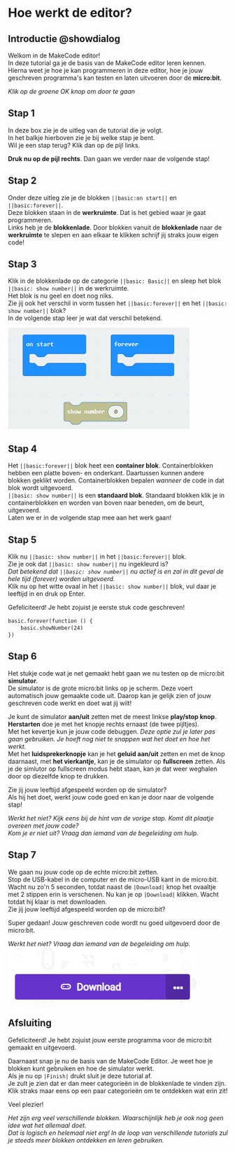 # Hoe werkt de editor?

## Introductie @showdialog
Welkom in de MakeCode editor!  
In deze tutorial ga je de basis van de MakeCode editor leren kennen.  
Hierna weet je hoe je kan programmeren in deze editor, hoe je jouw geschreven programma's 
kan testen en laten uitvoeren door de **micro:bit**.  


*Klik op de groene OK knop om door te gaan*

## Stap 1
In deze box zie je de uitleg van de tutorial die je volgt.  
In het balkje hierboven zie je bij welke stap je bent.    
Wil je een stap terug? Klik dan op de pijl links. 
  
**Druk nu op de pijl rechts**. Dan gaan we verder naar de volgende stap!

## Stap 2
Onder deze uitleg zie je de blokken ``||basic:on start||`` en ``||basic:forever||``.  
Deze blokken staan in de **werkruimte**. Dat is het gebied waar je gaat programmeren.  
Links heb je de **blokkenlade**. Door blokken vanuit de **blokkenlade** naar de **werkruimte** te slepen en aan elkaar te klikken schrijf jij straks jouw eigen code!  


## Stap 3
Klik in de blokkenlade op de categorie ``||basic: Basic||`` en sleep het blok ``||basic: show number||`` in de werkruimte.   
Het blok is nu geel en doet nog niks.  
Zie jij ook het verschil in vorm tussen het ``||basic:forever||`` en het ``||basic: show number||`` blok?  
In de volgende stap leer je wat dat verschil betekend.

![blocks in workspace](https://raw.githubusercontent.com/Aletho-ICT-Dagbesteding/MakeCode-MicroBit-Tutorials/main/docs/static/tutorials/editor_tutorial1.png)


## Stap 4
Het ``||basic:forever||`` blok heet een **container blok**. Containerblokken hebben een platte boven- en onderkant. Daartussen kunnen andere blokken geklikt worden. Containerblokken bepalen *wanneer* de code in dat blok wordt uitgevoerd.    
``||basic: show number||`` is een **standaard blok**. Standaard blokken klik je in containerblokken en worden van boven naar beneden, om de beurt, uitgevoerd.    
Laten we er in de volgende stap mee aan het werk gaan!

## Stap 5
Klik nu ``||basic: show number||`` in het ``||basic:forever||`` blok.  
Zie je ook dat ``||basic: show number||`` nu ingekleurd is?  
*Dat betekend dat ``||basic: show number||`` nu actief is en zal in dit geval de hele tijd (forever) worden uitgevoerd.*  
Klik nu op het witte ovaal in het ``||basic: show number||`` blok, vul daar je leeftijd in en druk op Enter.  


Gefeliciteerd! Je hebt zojuist je eerste stuk code geschreven!

```blocks
basic.forever(function () {
    basic.showNumber(24)
})
```


## Stap 6
Het stukje code wat je net gemaakt hebt gaan we nu testen op de micro:bit **simulator**.  
De simulator is de grote micro:bit links op je scherm. Deze voert automatisch jouw gemaakte code uit. Daarop kan je gelijk zien of jouw geschreven code werkt en doet wat jij wilt! 


Je kunt de simulator **aan/uit** zetten met de meest linkse **play/stop knop**.  
**Herstarten** doe je met het knopje rechts ernaast (de twee pijltjes).  
Met het kevertje kun je jouw code debuggen. *Deze optie zul je later pas gaan gebruiken. Je hoeft nog niet te snappen wat het doet en hoe het werkt.*  
Met het **luidsprekerknopje** kan je het **geluid aan/uit** zetten en met de knop daarnaast, met **het vierkantje**, kan je de simulator op **fullscreen** zetten. Als je de simlutor op fullscreen modus hebt staan, kan je dat weer weghalen door op diezelfde knop te drukken.  


Zie jij jouw leeftijd afgespeeld worden op de simulator?   
Als hij het doet, werkt jouw code goed en kan je door naar de volgende stap!  


*Werkt het niet? Kijk eens bij de hint van de vorige stap. Komt dit plaatje overeen met jouw code?*    
*Kom je er niet uit? Vraag dan iemand van de begeleiding om hulp.*


## Stap 7
We gaan nu jouw code op de echte micro:bit zetten.  
Stop de USB-kabel in de computer en de micro-USB kant in de micro:bit. Wacht nu zo'n 5 seconden, totdat naast de ``|Download|`` knop het ovaaltje met 2 stippen erin is verschenen. Nu kan je op ``|Download|`` klikken. Wacht totdat hij klaar is met downloaden.  
Zie jij jouw leeftijd afgespeeld worden op de micro:bit? 


Super gedaan! Jouw geschreven code wordt nu goed uitgevoerd door de micro:bit.  


*Werkt het niet? Vraag dan iemand van de begeleiding om hulp.*
![connected](https://raw.githubusercontent.com/Aletho-ICT-Dagbesteding/MakeCode-MicroBit-Tutorials/main/docs/static/trello/connect_2.png)

## Afsluiting
Gefeliciteerd! Je hebt zojuist jouw eerste programma voor de micro:bit gemaakt en uitgevoerd.  


Daarnaast snap je nu de basis van de MakeCode Editor. Je weet hoe je blokken kunt gebruiken en hoe de simulator werkt.  
Als je nu op ``|Finish|`` drukt sluit je deze tutorial af.  
Je zult je zien dat er dan meer categorieën in de blokkenlade te vinden zijn.  
Klik straks maar eens op een paar categorieën om te ontdekken wat erin zit!  

Veel plezier!

*Het zijn erg veel verschillende blokken. Waarschijnlijk heb je ook nog geen idee wat het allemaal doet.*  
*Dat is logisch en helemaal niet erg! In de loop van verschillende tutorials zul je steeds meer blokken ontdekken en leren gebruiken.*
